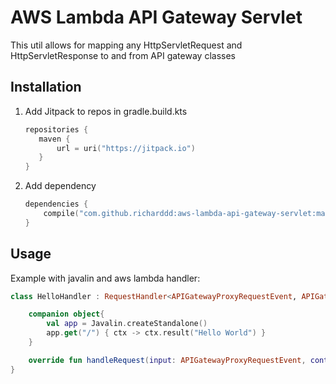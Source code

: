 # AWS Lambda API Gateway Servlet

This util allows for mapping any HttpServletRequest and HttpServletResponse to and from API gateway classes

## Installation
1. Add Jitpack to repos in gradle.build.kts
    
    ```kotlin
    repositories {
       maven {
           url = uri("https://jitpack.io")
       }
    }
    ```

2. Add dependency
    ```kotlin
    dependencies {
        compile("com.github.richarddd:aws-lambda-api-gateway-servlet:master-SNAPSHOT")
    }
    ```

## Usage
Example with javalin and aws lambda handler:
```kotlin
class HelloHandler : RequestHandler<APIGatewayProxyRequestEvent, APIGatewayProxyResponseEvent> {

    companion object{
        val app = Javalin.createStandalone()
        app.get("/") { ctx -> ctx.result("Hello World") }
    }

    override fun handleRequest(input: APIGatewayProxyRequestEvent, context: Context) = app.servlet().serve(input)
}

```
